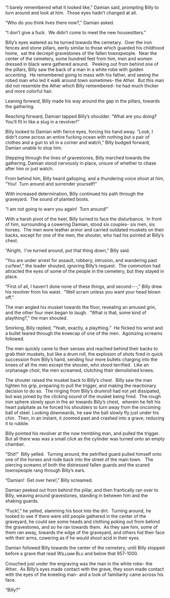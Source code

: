 “I barely remembered what it looked like," Damian said, prompting Billy to turn around and look at him.  Those eyes hadn’t changed at all.

“Who do you think lives there now?," Damian asked.

“I don’t give a fuck.  We didn’t come to meet the new housesitters.”

Billy’s eyes watered as he turned towards the cemetary.  Over the iron fences and stone pillars, eerily similar to those which guarded his childhood home,  sat the decrepit gravestones of the fallen townspeople.  Near the center of the cemetery, some hundred feet from him, men and women dressed in black were gathered around.   Peeking out from behind one of the pillars, Billy saw the back of a man in a white robe with golden accenting.  He remembered going to mass with his father, and seeing the robed man who led it walk around town sometimes- the Ather.  But this man did not resemble the Ather which Billy remembered- he had much thicker and more colorful hair.  

Leaning forward, Billy made his way around the gap in the pillars, towards the gathering.

Reaching forward, Damian tapped Billy’s shoulder. “What are you doing?  You’ll fit in like a slug in a revolver!”

Billy looked to Damian with fierce eyes, forcing his hand away. “Look, I didn’t come across an entire fucking ocean with nothing but a pair of clothes and a gun to sit in a corner and watch," Billy budged forward, Damian unable to stop him.

Stepping through the lines of gravestones, Billy marched towards the gathering, Damian stood nervously in place, unsure of whether to chase after him or just watch.

From behind him, Billy heard galloping, and a thundering voice shoot at him, “You!  Turn around and surrender yourself!”

With increased determination, Billy continued his path through the graveyard.  The sound of planted boots.  

“I am not going to warn you again!  Turn around!”

With a harsh pivot of the heel, Billy turned to face the disturbance.  In front of him, surrounding a cowering Damian, stood six couples- six men, six horses.  The men wore leather armor and carried outdated muskets on their backs, except for one of the men, the shouter, who had his pointed at Billy’s chest.

“Alright,  I’ve turned around, put that thing down," Billy said. 

“You are under arrest for assault, robbery, intrusion, and wandering past curfew!," the leader shouted, ignoring Billy’s request.  The commotion had attracted the eyes of some of the people in the cemetery, but they stayed in place.

“First of all, I haven’t done none of these things, and second---," Billy drew his revolver from his waist.  “Well scram unless you want your head blown off.”

The man angled his musket towards the floor, revealing an amused grin, and the other four men began to laugh.  “What is that, some kind of plaything?," the man shouted.

Smirking, Billy replied, “Yeah, exactly, a plaything.”  He flicked his wrist and a bullet teared through the kneecap of one of the men.  Agonizing screams followed. 

The men quickly came to their senses and reached behind their backs to grab their muskets, but like a drum roll, the explosion of shots fired in quick succession from Billy’s hand, sending four more bullets charging into the knees of all the men except the shouter, who stood terrified.  Like an orphanage choir, the men screamed, clutching their demolished knees.  

The shouter raised the musket back to Billy’s chest.  Billy saw the man tighten his grip, preparing to pull the trigger, and making the reactionary decision to do so.  The ringing from Billy’s drumroll had not yet dissipated, but was joined by the clicking sound of the musket being fired.  The rough iron sphere slowly spun in the air towards Billy’s chest,  wherein he felt his heart palpitate as he forced his shoulders to turn away from the oncoming ball of steel. Looking downwards, he saw the ball slowly fly just under his chin.  Then, in an instant, it zoomed past and crashed into a grave, reducing it to rubble.  

Billy pointed his revolver at the now trembling man, and pulled the trigger.   But all there was was a small *click* as the cylinder was turned onto an empty chamber.

“Shit!”  Billy yelled.  Turning around, the petrified guard pulled himself onto one of the horses and rode back into the street of the main town.   The piercing screams of both the distressed fallen guards and the scared townspeople rang through Billy’s ears.  

“Damian!  Get over here!," Billy screamed.

Damian peeked out from behind the pillar, and then frantically ran over to Billy, weaving around gravestones, standing in between him and the shaking guards.  

“Fuck!," he yelled, slamming his boot into the dirt.  Turning around, he looked to see if there were still people gathered in the center of the graveyard, he could see some heads and clothing poking out from behind the gravestones, and so he ran towards them.  As they saw him, some of them ran away, towards the edge of the graveyard, and others hid their face with their arms, cowering as if he would shoot acid in their eyes.  

Damian followed Billy towards the center of the cemetery, until Billy stopped before a grave that read Wɪʟʟɪᴀᴍ Bʟᴜ and below that 957-1000.  

Crouched just under the engraving was the man in the white robe- the Ather.  As Billy’s eyes made contact with the grave, they soon made contact with the eyes of the kneeling man- and a look of familiarity came across his face.

“Billy?”